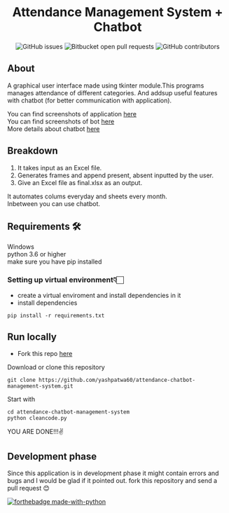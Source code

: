 <div align="center">
 
# Attendance Management System + Chatbot  
![GitHub issues](https://img.shields.io/github/issues-raw/yashpatwa60/attendance-chatbot-management-system?style=flat-square)
![Bitbucket open pull requests](https://img.shields.io/bitbucket/pr-raw/yashpatwa60/attendance-chatbot-management-system)
![GitHub contributors](https://img.shields.io/github/contributors/yashpatwa60/attendance-chatbot-management-system)
 
 </div>  
 


## About

A graphical user interface made using tkinter module.This programs manages attendance of different categories.
And addsup useful features with chatbot (for better communication with application).

You can find screenshots of application [here](https://www.linkedin.com/in/yash-patwa-558ab619b/)  
You can find screenshots of bot [here](https://www.linkedin.com/in/yash-patwa-558ab619b/)  
More details about chatbot [here](https://github.com/yashpatwa60/Tkinter-Bot)




## Breakdown
1. It takes input as an Excel file.
2. Generates frames and append present, absent inputted by the user.
3. Give an Excel file as final.xlsx as an output. 
 
It automates colums everyday and sheets every month.  
Inbetween you can use chatbot.  



## Requirements 🛠
Windows  
python 3.6 or higher  
make sure you have pip installed  

### Setting up virtual environment👇🏻

* create a virtual enviroment and install dependencies in it   
* install dependencies  
```
pip install -r requirements.txt
```




## Run locally
* Fork this repo [here](https://github.com/yashpatwa60/attendance-chatbot-management-system/fork)  
 
Download or clone this repository
```
git clone https://github.com/yashpatwa60/attendance-chatbot-management-system.git
```
Start with
```
cd attendance-chatbot-management-system
python cleancode.py
```
YOU ARE DONE!!!✌




## Development phase
Since this application is in development phase it might contain errors and bugs and I would be glad if it pointed out.
fork this repository and send a pull request 😊  


[![forthebadge made-with-python](http://ForTheBadge.com/images/badges/made-with-python.svg)](https://www.python.org/)


